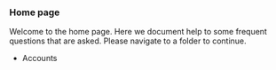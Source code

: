 ### Home page
Welcome to the home page. Here we document help to some frequent questions that are asked. Please navigate to a folder to continue.
- Accounts